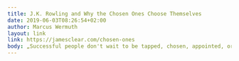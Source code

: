 ```yaml
---
title: J.K. Rowling and Why the Chosen Ones Choose Themselves
date: 2019-06-03T08:26:54+02:00
author: Marcus Wermuth
layout: link
link: https://jamesclear.com/chosen-ones
body: „Successful people don't wait to be tapped, chosen, appointed, or nominated. They start before they feel ready"
---
```


